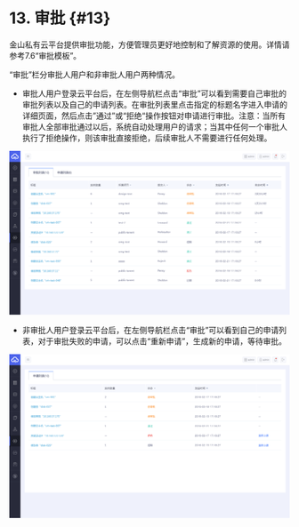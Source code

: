 # 13. 审批 {#13}

金山私有云平台提供审批功能，方便管理员更好地控制和了解资源的使用。详情请参考7.6“审批模板”。  

“审批”栏分审批人用户和非审批人用户两种情况。

* 审批人用户登录云平台后，在左侧导航栏点击“审批”可以看到需要自己审批的审批列表以及自己的申请列表。在审批列表里点击指定的标题名字进入申请的详细页面，然后点击”通过”或“拒绝“操作按钮对申请进行审批。注意：当所有审批人全部审批通过以后，系统自动处理用户的请求；当其中任何一个审批人执行了拒绝操作，则该审批直接拒绝，后续审批人不需要进行任何处理。

![](/assets/审批列表.png)

* 非审批人用户登录云平台后，在左侧导航栏点击“审批”可以看到自己的申请列表，对于审批失败的申请，可以点击“重新申请”，生成新的申请，等待审批。

![](/assets/申请列表.png)


